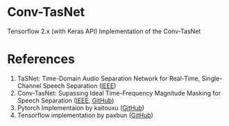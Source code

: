 # **Conv-TasNet**

Tensorflow 2.x (with Keras API) Implementation of the Conv-TasNet

# **References**

1. TaSNet: Time-Domain Audio Separation Network for Real-Time, Single-Channel Speech Separation ([IEEE][lstm_tasnet_paper_link])
2. Conv-TasNet: Supassing Ideal Time-Frequency Magnitude Masking for Speech Separation ([IEEE][conv_tasnet_paper_link], [GitHub][naplab_github_link])
3. Pytorch Implementaion by kaitouxu ([GitHub][kaitouxu_github_link])
4. Tensorflow implementation by paxbun ([GitHub][paxbun_github_link])

[lstm_tasnet_paper_link]: https://ieeexplore.ieee.org/document/8462116
[conv_tasnet_paper_link]: https://ieeexplore.ieee.org/document/8707065
[naplab_github_link]: https://github.com/naplab/Conv-TasNet
[kaitouxu_github_link]: https://github.com/kaituoxu/Conv-TasNet
[paxbun_github_link]: https://github.com/paxbun/TasNet
